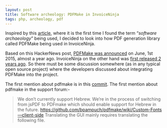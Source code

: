 ```yaml
---
layout: post
title: Software archeology: PDFMake in InvoiceNinja
tags: php, archeology, pdf
---
```


Inspired by this [article][1], where it is the first time I found the term “*software archaeology*” being used, I decided to look into how PDF generation library called PDFMake being used in InvoiceNinja.

Based on this HackerNews post, [PDFMake was announced][2] on June, 1st 2015, almost a year ago. InvoiceNinja on the other hand was [first released 2 years ago][3]. So there must be some discussion somewhere (as in any typical open source project) where the developers discussed about integrating PDFMake into the project.

The first mention about pdfmake is in this [commit][4]. The first mention about pdfmake in the support forum:-

>We don’t currently support Hebrew. We’re in the process of switching from jsPDF to PDFmake which should enable support for Hebrew in the future.
>https://github.com/bpampuch/pdfmake/wiki/Custom-Fonts—client-side
>Translating the GUI mainly requires translating the following file.

[1]:http://mapleoin.github.io/perma/python-class-meta
[2]:https://news.ycombinator.com/item?id=9630431
[3]:https://laravel.io/forum/03-11-2014-invoice-ninja-a-large-open-source-laravel-application-is-live
[4]:https://github.com/invoiceninja/invoiceninja/commit/69f474cc67fafcbcfb45c423bc89c4a0ceb892b8
